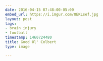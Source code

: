 ```yaml
---
date: 2016-04-15 07:48:00-05:00
embed_url: https://i.imgur.com/OEKLsef.jpg
layout: post
tags:
- brain injury
- football
timestamp: 1460724480
title: Good Ol' Colbert
type: image

---
```

<img src="https://i.imgur.com/OEKLsef.jpg" alt="" />

